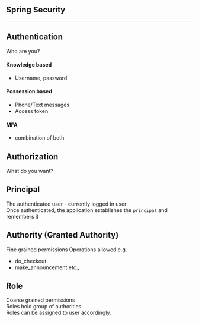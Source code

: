 Spring Security
---------------
---------------
## Authentication
Who are you?

#### Knowledge based
- Username, password

#### Possession based
- Phone/Text messages
- Access token

#### MFA
- combination of both

## Authorization
What do you want?

## Principal
The authenticated user - currently logged in user  
Once authenticated, the application establishes the `principal` and remembers it

## Authority (Granted Authority)
Fine grained permissions
Operations allowed
e.g. 
- do_checkout
- make_announcement
etc.,

## Role
Coarse grained permissions  
Roles hold group of authorities  
Roles can be assigned to user accordingly.


